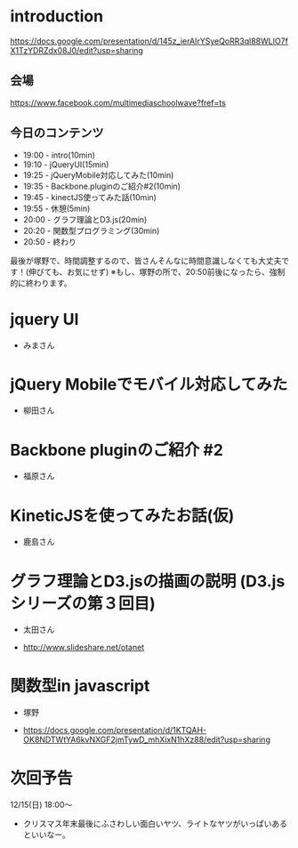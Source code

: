 # introduction

https://docs.google.com/presentation/d/145z_ierAIrYSyeQoRR3ql88WLIO7fX1TzYDRZdx08J0/edit?usp=sharing

## 会場

https://www.facebook.com/multimediaschoolwave?fref=ts

## 今日のコンテンツ

- 19:00 - intro(10min)
- 19:10 - jQueryUI(15min)
- 19:25 - jQueryMobile対応してみた(10min)
- 19:35 - Backbone.pluginのご紹介#2(10min)
- 19:45 - kinectJS使ってみた話(10min)
- 19:55 - 休憩(5min)
- 20:00 - グラフ理論とD3.js(20min)
- 20:20 - 関数型プログラミング(30min)
- 20:50 - 終わり

最後が塚野で、時間調整するので、皆さんそんなに時間意識しなくても大丈夫です！(伸びても、お気にせず)
※もし、塚野の所で、20:50前後になったら、強制的に終わります。

# jquery UI

- みまさん

# jQuery Mobileでモバイル対応してみた

- 柳田さん

# Backbone pluginのご紹介 #2

- 福原さん

# KineticJSを使ってみたお話(仮)


- 鹿島さん

# グラフ理論とD3.jsの描画の説明 (D3.jsシリーズの第３回目)

- 太田さん

- http://www.slideshare.net/otanet

# 関数型in javascript

- 塚野

- https://docs.google.com/presentation/d/1KTQAH-OK8NDTWtYA6kvNXGF2jmTywD_mhXixN1hXz88/edit?usp=sharing

# 次回予告

12/15(日) 18:00〜

- クリスマス年末最後にふさわしい面白いヤツ、ライトなヤツがいっぱいあるといいなー。

